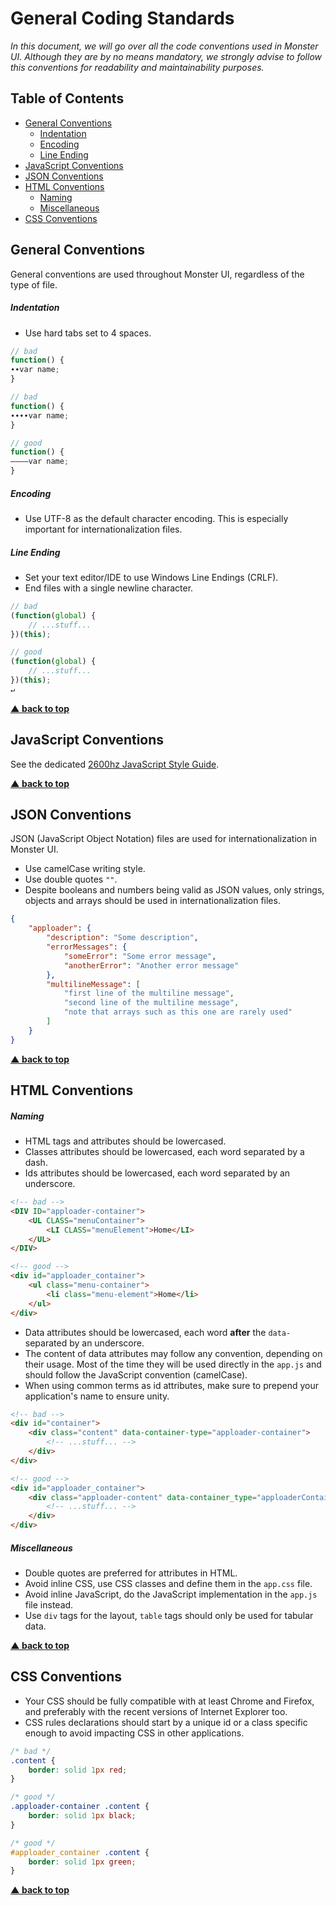 # General Coding Standards

*In this document, we will go over all the code conventions used in Monster UI. Although they are by no means mandatory, we strongly advise to follow this conventions for readability and maintainability purposes.*


## Table of Contents

- [General Conventions](#general-conventions)
	+ [Indentation](#indentation)
	+ [Encoding](#encoding)
	+ [Line Ending](#line-ending)
- [JavaScript Conventions](#javascript-conventions)
- [JSON Conventions](#json-conventions)
- [HTML Conventions](#html-conventions)
	+ [Naming](#naming)
	+ [Miscellaneous](#miscellaneous)
- [CSS Conventions](#css-conventions)


## General Conventions

General conventions are used throughout Monster UI, regardless of the type of file.

##### Indentation

- Use hard tabs set to 4 spaces.

```javascript
// bad
function() {
∙∙var name;
}

// bad
function() {
∙∙∙∙var name;
}

// good
function() {
————var name;
}
```

##### Encoding

- Use UTF-8 as the default character encoding. This is especially important for internationalization files.

##### Line Ending

- Set your text editor/IDE to use Windows Line Endings (CRLF).
- End files with a single newline character.

```javascript
// bad
(function(global) {
	// ...stuff...
})(this);
```

```javascript
// good
(function(global) {
	// ...stuff...
})(this);
↵
```

**[▲ back to top](#table-of-contents)**


## JavaScript Conventions

See the dedicated [2600hz JavaScript Style Guide][javascript-style-guide].

**[▲ back to top](#table-of-contents)**


## JSON Conventions

JSON (JavaScript Object Notation) files are used for internationalization in Monster UI.

- Use camelCase writing style.
- Use double quotes `""`.
- Despite booleans and numbers being valid as JSON values, only strings, objects and arrays should be used in internationalization files.

```json
{
	"apploader": {
		"description": "Some description",
		"errorMessages": {
			"someError": "Some error message",
			"anotherError": "Another error message"
		},
		"multilineMessage": [
			"first line of the multiline message",
			"second line of the multiline message",
			"note that arrays such as this one are rarely used"
		]
	}
}
```

**[▲ back to top](#table-of-contents)**


## HTML Conventions

##### Naming

- HTML tags and attributes should be lowercased.
- Classes attributes should be lowercased, each word separated by a dash.
- Ids attributes should be lowercased, each word separated by an underscore.

```html
<!-- bad -->
<DIV ID="apploader-container">
	<UL CLASS="menuContainer">
		<LI CLASS="menuElement">Home</LI>
	</UL>
</DIV>

<!-- good -->
<div id="apploader_container">
	<ul class="menu-container">
		<li class="menu-element">Home</li>
	</ul>
</div>
```

- Data attributes should be lowercased, each word __after__ the `data-` separated by an underscore.
- The content of data attributes may follow any convention, depending on their usage. Most of the time they will be used directly in the `app.js` and should follow the JavaScript convention (camelCase).
- When using common terms as id attributes, make sure to prepend your application's name to ensure unity.

```html
<!-- bad -->
<div id="container">
	<div class="content" data-container-type="apploader-container">
		<!-- ...stuff... -->
	</div>
</div>

<!-- good -->
<div id="apploader_container">
	<div class="apploader-content" data-container_type="apploaderContainer">
		<!-- ...stuff... -->
	</div>
</div>
```

##### Miscellaneous

- Double quotes are preferred for attributes in HTML.
- Avoid inline CSS, use CSS classes and define them in the `app.css` file.
- Avoid inline JavaScript, do the JavaScript implementation in the `app.js` file instead.
- Use `div` tags for the layout, `table` tags should only be used for tabular data.

**[▲ back to top](#table-of-contents)**


## CSS Conventions

- Your CSS should be fully compatible with at least Chrome and Firefox, and preferably with the recent versions of Internet Explorer too.
- CSS rules declarations should start by a unique id or a class specific enough to avoid impacting CSS in other applications.

```css
/* bad */
.content {
	border: solid 1px red;
}

/* good */
.apploader-container .content {
	border: solid 1px black;
}

/* good */
#apploader_container .content {
	border: solid 1px green;
}
```

**[▲ back to top](#table-of-contents)**

[javascript-style-guide]: javascriptStyleGuide.md
